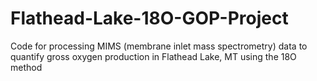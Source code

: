 # Flathead-Lake-18O-GOP-Project
Code for processing MIMS (membrane inlet mass spectrometry) data to quantify gross oxygen production in Flathead Lake, MT using the 18O method
